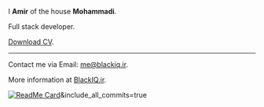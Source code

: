 I **Amir** of the house **Mohammadi**.

Full stack developer.

[Download CV](https://github.com/BlackIQ/BlackIQ/raw/main/amirhosseinmohammadi.pdf).

---

Contact me via Email: [me@blackiq.ir](mailto:me@blackiq.ir).

More information at [BlackIQ.ir](https://blackiq.ir).

[![ReadMe Card](https://github-readme-stats.vercel.app/api?username=BlackIQ&show_icons=true&count_private=true)](#)&include_all_commits=true

<!--  &include_all_commits=true -->
